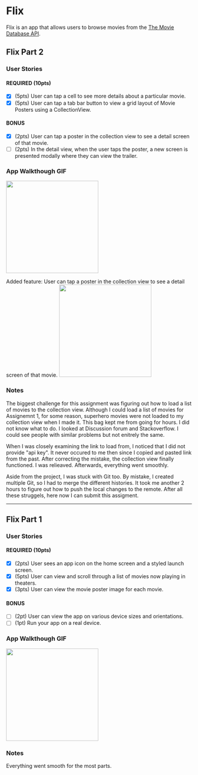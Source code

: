 # Flix

Flix is an app that allows users to browse movies from the [The Movie Database API](http://docs.themoviedb.apiary.io/#).



## Flix Part 2

### User Stories

#### REQUIRED (10pts)
- [x] (5pts) User can tap a cell to see more details about a particular movie.
- [x] (5pts) User can tap a tab bar button to view a grid layout of Movie Posters using a CollectionView.

#### BONUS
- [x] (2pts) User can tap a poster in the collection view to see a detail screen of that movie.
- [ ] (2pts) In the detail view, when the user taps the poster, a new screen is presented modally where they can view the trailer.

### App Walkthough GIF

<img src=http://g.recordit.co/GFMsjS5S7b.gif width=250><br>

Added feature: User can tap a poster in the collection view to see a detail screen of that movie.
<img src=http://g.recordit.co/r0v3DrDPHu.gif width=250><br>


### Notes

The biggest challenge for this assignment was figuring out how to load a list of movies to the collection view. Although I could load a list of movies for Assignemnt 1, for some reason, superhero movies were not loaded to my collection view when I made it. This bag kept me from going for hours. I did not know what to do. I looked at Discussion forum and Stackoverflow. I could see people with similar problems but not enitrely the same. 

When I was closely examining the link to load from, I noticed that I did not provide "api key". It never occured to me then since I copied and pasted link from the past. After correcting the mistake, the collection view finally functioned. I was relieaved. Afterwards, everything went smoothly. 

Aside from the project, I was stuck with Git too. By mistake, I created multiple Git, so I had to merge the different histories. It took me another 2 hours to figure out how to push the local changes to the remote. After all these struggels, here now I can submit this assigment.

---


## Flix Part 1

### User Stories

#### REQUIRED (10pts)
- [x] (2pts) User sees an app icon on the home screen and a styled launch screen.
- [x] (5pts) User can view and scroll through a list of movies now playing in theaters.
- [x] (3pts) User can view the movie poster image for each movie.

#### BONUS
- [ ] (2pt) User can view the app on various device sizes and orientations.
- [ ] (1pt) Run your app on a real device.

### App Walkthough GIF

<img src=http://g.recordit.co/2lwlABHpEU.gif width=250><br>

### Notes
Everything went smooth for the most parts.
